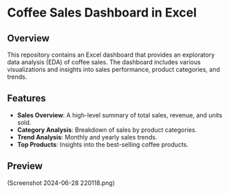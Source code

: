 # Coffee Sales Dashboard in Excel

## Overview
This repository contains an Excel dashboard that provides an exploratory data analysis (EDA) of coffee sales. The dashboard includes various visualizations and insights into sales performance, product categories, and trends.

## Features
- **Sales Overview**: A high-level summary of total sales, revenue, and units sold.
- **Category Analysis**: Breakdown of sales by product categories.
- **Trend Analysis**: Monthly and yearly sales trends.
- **Top Products**: Insights into the best-selling coffee products.

## Preview 
(Screenshot 2024-06-28 220118.png)
